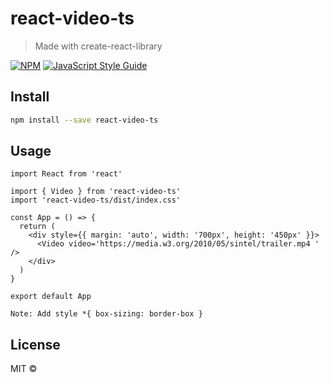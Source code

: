 # react-video-ts

> Made with create-react-library

[![NPM](https://img.shields.io/npm/v/react-video-ts.svg)](https://www.npmjs.com/package/react-video-ts) [![JavaScript Style Guide](https://img.shields.io/badge/code_style-standard-brightgreen.svg)](https://standardjs.com)

## Install

```bash
npm install --save react-video-ts
```

## Usage

```tsx
import React from 'react'

import { Video } from 'react-video-ts'
import 'react-video-ts/dist/index.css'

const App = () => {
  return (
    <div style={{ margin: 'auto', width: '700px', height: '450px' }}>
      <Video video='https://media.w3.org/2010/05/sintel/trailer.mp4	' />
    </div>
  )
}

export default App

Note: Add style *{ box-sizing: border-box }
```

## License

MIT ©

